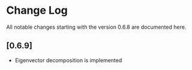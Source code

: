 # Change Log
All notable changes starting with the version 0.6.8 are documented here.

## [0.6.9]
- Eigenvector decomposition is implemented